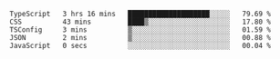 <!--START_SECTION:waka-->

```text
TypeScript   3 hrs 16 mins   ████████████████████░░░░░   79.69 %
CSS          43 mins         ████▒░░░░░░░░░░░░░░░░░░░░   17.80 %
TSConfig     3 mins          ▒░░░░░░░░░░░░░░░░░░░░░░░░   01.59 %
JSON         2 mins          ▒░░░░░░░░░░░░░░░░░░░░░░░░   00.88 %
JavaScript   0 secs          ░░░░░░░░░░░░░░░░░░░░░░░░░   00.04 %
```

<!--END_SECTION:waka-->


<!--
**Leorio21/Leorio21** is a ✨ _special_ ✨ repository because its `README.md` (this file) appears on your GitHub profile.

Here are some ideas to get you started:

- 🔭 I’m currently working on ...
- 🌱 I’m currently learning ...
- 👯 I’m looking to collaborate on ...
- 🤔 I’m looking for help with ...
- 💬 Ask me about ...
- 📫 How to reach me: ...
- 😄 Pronouns: ...
- ⚡ Fun fact: ...
-->
